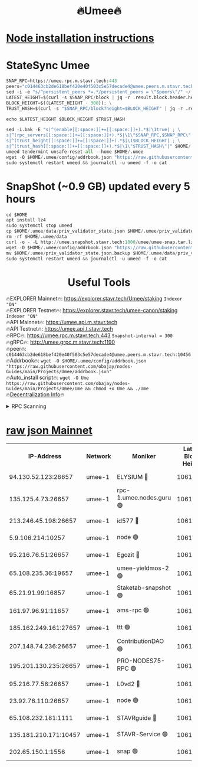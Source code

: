 <h1 align="center"> 🔥Umee🔥</h1>


[Node installation instructions](https://github.com/obajay/nodes-Guides/tree/main/Projects/Umee)
=
# StateSync Umee
```python
SNAP_RPC=https://umee.rpc.m.stavr.tech:443
peers="c014463cb2de618bef420e40f503c5e57decade4@umee.peers.m.stavr.tech:10456"
sed -i -e "s/^persistent_peers *=.*/persistent_peers = \"$peers\"/" ~/.umee/config/config.toml
LATEST_HEIGHT=$(curl -s $SNAP_RPC/block | jq -r .result.block.header.height); \
BLOCK_HEIGHT=$((LATEST_HEIGHT - 300)); \
TRUST_HASH=$(curl -s "$SNAP_RPC/block?height=$BLOCK_HEIGHT" | jq -r .result.block_id.hash)

echo $LATEST_HEIGHT $BLOCK_HEIGHT $TRUST_HASH

sed -i.bak -E "s|^(enable[[:space:]]+=[[:space:]]+).*$|\1true| ; \
s|^(rpc_servers[[:space:]]+=[[:space:]]+).*$|\1\"$SNAP_RPC,$SNAP_RPC\"| ; \
s|^(trust_height[[:space:]]+=[[:space:]]+).*$|\1$BLOCK_HEIGHT| ; \
s|^(trust_hash[[:space:]]+=[[:space:]]+).*$|\1\"$TRUST_HASH\"|" $HOME/.umee/config/config.toml
umeed tendermint unsafe-reset-all --home $HOME/.umee
wget -O $HOME/.umee/config/addrbook.json "https://raw.githubusercontent.com/obajay/nodes-Guides/main/Projects/Umee/addrbook.json"
sudo systemctl restart umeed && journalctl -u umeed -f -o cat
```
# SnapShot (~0.9 GB) updated every 5 hours
```python
cd $HOME
apt install lz4
sudo systemctl stop umeed
cp $HOME/.umee/data/priv_validator_state.json $HOME/.umee/priv_validator_state.json.backup
rm -rf $HOME/.umee/data
curl -o - -L http://umee.snapshot.stavr.tech:1000/umee/umee-snap.tar.lz4 | lz4 -c -d - | tar -x -C $HOME/.umee --strip-components 2
wget -O $HOME/.umee/config/addrbook.json "https://raw.githubusercontent.com/obajay/nodes-Guides/main/Projects/Umee/addrbook.json"
mv $HOME/.umee/priv_validator_state.json.backup $HOME/.umee/data/priv_validator_state.json
sudo systemctl restart umeed && journalctl -u umeed -f -o cat
```
 <h1 align="center"> Useful Tools</h1>

🔥EXPLORER Mainnet🔥:      https://explorer.stavr.tech/Umee/staking             `Indexer "ON"` \
🔥EXPLORER Testnet🔥:        https://explorer.stavr.tech/umee-canon/staking      `Indexer "ON"` \
🔥API Mainnet🔥:                   https://umee.api.m.stavr.tech \
🔥API Testnet🔥:                     https://umee.api.t.stavr.tech \
🔥RPC🔥:                           https://umee.rpc.m.stavr.tech:443                     `Snapshot-interval = 300` \
🔥gRPC🔥:                              http://umee.grpc.m.stavr.tech:1190 \
🔥peer🔥:                     `c014463cb2de618bef420e40f503c5e57decade4@umee.peers.m.stavr.tech:10456` \
🔥Addrbook🔥:    ```wget -O $HOME/.umee/config/addrbook.json "https://raw.githubusercontent.com/obajay/nodes-Guides/main/Projects/Umee/addrbook.json"``` \
🔥Auto_install script🔥: ```wget -O Ume https://raw.githubusercontent.com/obajay/nodes-Guides/main/Projects/Umee/Ume && chmod +x Ume && ./Ume``` \
🔥[Decentralization Info](https://github.com/obajay/StateSync-snapshots/tree/main/Projects/Umee/Decentralization)🔥

<details>
<summary>RPC Scanning</summary>

<h2 align="center"> We scan nodes in real time every 4 hours. And we provide the final result of RPC endpoints.
We cannot influence the operation of these nodes in any way. </h2>


```python
If Voting Power is higher than 0 --> then the Node is a validator of the network and may be subject to attack and be a potential threat to the chain.
```
```python
We marked such validators with a red symbol
```

</details>

[raw json Mainnet](https://rpc-check.umeem.stavr.tech/umeem/rpc-umeem-result.json)
=



<table><tr><th>IP-Address</th><th>Network</th><th>Moniker</th><th>Latest Block Height</th><th>Earliest Block Height</th><th>Catching Up</th><th>Tx Index</th><th>Voting Power</th><th>Scan Time</th></tr><tr><td>94.130.52.123:26657</td><td>umee-1</td><td>ELYSIUM 🔴</td><td>10612908</td><td>3216011</td><td>False</td><td>on</td><td>23128216</td><td>2024-02-16T02:24:51.516742156UTC</td></tr><tr><td>135.125.4.73:26657</td><td>umee-1</td><td>rpc-1.umee.nodes.guru 🟢</td><td>10612908</td><td>5167386</td><td>False</td><td>on</td><td>0</td><td>2024-02-16T02:24:51.846832579UTC</td></tr><tr><td>213.246.45.198:26657</td><td>umee-1</td><td>id577 🔴</td><td>10612895</td><td>7100001</td><td>False</td><td>on</td><td>35114893</td><td>2024-02-16T02:23:38.993723678UTC</td></tr><tr><td>5.9.106.214:10257</td><td>umee-1</td><td>node 🟢</td><td>10612904</td><td>7942001</td><td>False</td><td>on</td><td>0</td><td>2024-02-16T02:24:28.199057747UTC</td></tr><tr><td>95.216.76.51:26657</td><td>umee-1</td><td>Egozit 🔴</td><td>10612908</td><td>8262001</td><td>False</td><td>off</td><td>38499218</td><td>2024-02-16T02:24:51.123062990UTC</td></tr><tr><td>65.108.235.36:19657</td><td>umee-1</td><td>umee-yieldmos-2 🟢</td><td>10612889</td><td>9575548</td><td>False</td><td>on</td><td>0</td><td>2024-02-16T02:23:01.773204417UTC</td></tr><tr><td>65.21.91.99:16857</td><td>umee-1</td><td>Staketab-snapshot 🟢</td><td>10612900</td><td>9992001</td><td>False</td><td>off</td><td>0</td><td>2024-02-16T02:24:06.136921500UTC</td></tr><tr><td>161.97.96.91:11657</td><td>umee-1</td><td>ams-rpc 🟢</td><td>10612911</td><td>10352001</td><td>False</td><td>on</td><td>0</td><td>2024-02-16T02:25:10.834519157UTC</td></tr><tr><td>185.162.249.161:27657</td><td>umee-1</td><td>ttt 🟢</td><td>10612902</td><td>10381617</td><td>False</td><td>on</td><td>0</td><td>2024-02-16T02:24:18.770988524UTC</td></tr><tr><td>207.148.74.236:26657</td><td>umee-1</td><td>ContributionDAO 🟢</td><td>10612909</td><td>10484838</td><td>False</td><td>off</td><td>0</td><td>2024-02-16T02:24:59.615652980UTC</td></tr><tr><td>195.201.130.235:26657</td><td>umee-1</td><td>PRO-NODES75-RPC 🟢</td><td>10612903</td><td>10512903</td><td>False</td><td>on</td><td>0</td><td>2024-02-16T02:24:25.109786084UTC</td></tr><tr><td>95.216.77.56:26657</td><td>umee-1</td><td>L0vd2 🔴</td><td>10612911</td><td>10512911</td><td>False</td><td>off</td><td>38406161</td><td>2024-02-16T02:25:10.572404209UTC</td></tr><tr><td>23.92.76.110:26657</td><td>umee-1</td><td>node 🟢</td><td>10612915</td><td>10526001</td><td>False</td><td>on</td><td>0</td><td>2024-02-16T02:25:32.000555296UTC</td></tr><tr><td>65.108.232.181:1111</td><td>umee-1</td><td>STAVRguide 🔴</td><td>10612889</td><td>10560001</td><td>False</td><td>on</td><td>357732</td><td>2024-02-16T02:22:59.417107230UTC</td></tr><tr><td>135.181.210.171:10457</td><td>umee-1</td><td>STAVR-Service 🟢</td><td>10612909</td><td>10610001</td><td>False</td><td>on</td><td>0</td><td>2024-02-16T02:24:59.962483756UTC</td></tr><tr><td>202.65.150.1:1556</td><td>umee-1</td><td>snap 🟢</td><td>10612903</td><td>10611421</td><td>False</td><td>on</td><td>0</td><td>2024-02-16T02:24:25.927819550UTC</td></tr></table>
